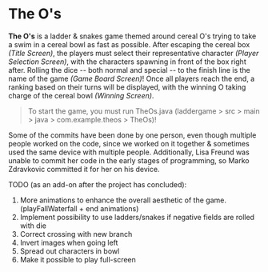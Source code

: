 # The O's
**The O's** is a ladder & snakes game themed around cereal O's trying to take a swim in a cereal bowl as fast as possible.
After escaping the cereal box *(Title Screen)*, the players must select their representative character *(Player Selection Screen)*, with the characters spawning in front of the box right after.
Rolling the dice -- both normal and special -- to the finish line is the name of the game *(Game Board Screen)*!
Once all players reach the end, a ranking based on their turns will be displayed, with the winning O taking charge of the cereal bowl *(Winning Screen)*.

> To start the game, you must run TheOs.java (laddergame > src > main > java > com.example.theos > TheOs)!

Some of the commits have been done by one person, even though multiple people worked on the code, since we worked on it together & sometimes used the same device with multiple people.
Additionally, Lisa Freund was unable to commit her code in the early stages of programming, so Marko Zdravkovic committed it for her on his device.

TODO (as an add-on after the project has concluded):
1. More animations to enhance the overall aesthetic of the game. (playFallWaterfall + end animations)
2. Implement possibility to use ladders/snakes if negative fields are rolled with die
3. Correct crossing with new branch
4. Invert images when going left
5. Spread out characters in bowl
6. Make it possible to play full-screen